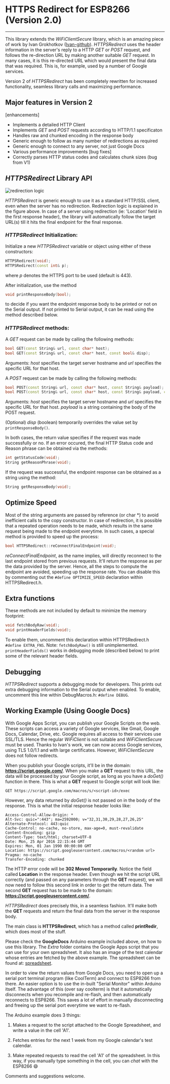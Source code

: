 # HTTPS Redirect for ESP8266 (Version 2.0)
---
This library extends the *WiFiClientSecure* library, which is an amazing piece of work by Ivan Grokhotkov ([Ivan-github](https://github.com/esp8266/Arduino/blob/master/libraries/ESP8266WiFi/src/WiFiClientSecure.h)). 
*HTTPSRedirect* uses the header information in the server's reply to a HTTP *GET* or *POST* request, and follows the re-direction URL by making another suitable *GET* request. In many cases, it is this re-directed URL which would present the final data that was required. 
This is, for example, used by a number of Google services.

Version 2 of *HTTPSRedirect* has been completely rewritten for increased functionality, seamless library calls and maximizing performance.

## Major features in Version 2
[enhancements]
* Implements a detailed HTTP Client
* Implements *GET* and *POST* requests according to HTTP/1.1 specificaton
* Handles raw and chunked encoding in the response body
* Generic enough to follow as many number of redirections as required
* Generic enough to connect to any server, not just Google Docs
* Various performance improvements
[bug fixes]
* Correctly parses HTTP status codes and calculates chunk sizes (bug from V1)

## *HTTPSRedirect* Library API
![redirection logic](https://github.com/electronicsguy/ESP8266/blob/master/HTTPSRedirect/Extra/redirection.jpg)

*HTTPSRedirect* is generic enough to use it as a standard HTTP/SSL client, even when the server has no redirection. Redirection logic is explained in the figure above. In case of a server using redirection (ie: 'Location' field in the first response header), the library will automatically follow the target URL(s) till it hits the final endpoint for the final response.

### *HTTPSRedirect* Initialization:
Initialize a new *HTTPSRedirect* variable or object using either of these constructors:
```C++
HTTPSRedirect(void);
HTTPSRedirect(const int& p);
```
where *p* denotes the HTTPS port to be used (default is 443).

After initialization, use the method 
```C++
void printResponseBody(bool);
```
to decide if you want the endpoint response body to be printed or not on the Serial output. If not printed to Serial output, it can be read using the method described below.

### *HTTPSRedirect* methods:
A *GET* request can be made by calling the following methods:

```C++
bool GET(const String& url, const char* host);
bool GET(const String& url, const char* host, const bool& disp);
```
Arguments:
*host* specifies the target server hostname and *url* specifies the specific URL for that host.

A *POST* request can be made by calling the following methods:
```C++
bool POST(const String& url, const char* host, const String& payload);
bool POST(const String& url, const char* host, const String& payload, const bool& disp);
```
Arguments:
*host* specifies the target server hostname and *url* specifies the specific URL for that host. *payload* is a string containing the body of the POST request.

(Optional) *disp* (boolean) temporarily overrides the value set by ```printResponseBody()```.

In both cases, the return value specifies if the request was made successfully or no. If an error occured, the final HTTP Status code and Reason phrase can be obtained via the methods:
```C++
int getStatusCode(void);
String getReasonPhrase(void);
```

If the request was successful, the endpoint response can be obtained as a string using the method:
```C++
String getResponseBody(void);
```

## Optimize Speed
Most of the string arguments are passed by reference (or char *) to avoid inefficient calls to the copy constructor. In case of redirection, it is possible that a repeated operation needs to be made, which results in the same request being made to the endpoint everytime. In such cases, a special method is provided to speed up the process:
```C++
bool HTTPSRedirect::reConnectFinalEndpoint(void);
```
*reConnectFinalEndpoint*, as the name implies, will directly reconnect to the last endpoint stored from previous requests. It'll return the response as per the data provided by the server. Hence, all the steps to compute the endpoint are avoided, speeding up the response rate. You can disable this by commenting out the ```#define OPTIMIZE_SPEED``` declaration within HTTPSRedirect.h.

## Extra functions
These methods are not included by default to minimize the memory footprint:
```C++
void fetchBodyRaw(void);
void printHeaderFields(void);
```
To enable them, uncomment this declaration within HTTPSRedirect.h ```#define EXTRA_FNS```.
Note: ```fetchBodyRaw()``` is still unimplemented. ```printHeaderFields()``` works in debugging mode (described below) to print some of the relevant header fields.

## Debugging
*HTTPSRedirect* supports a debugging mode for developers. This prints out extra debugging information to the Serial output when enabled. To enable, uncomment this line within DebugMacros.h: ```#define DEBUG```.


## Working Example (Using Google Docs)
With Google Apps Script, you can publish your Google Scripts on the web. These scripts can access a variety of Google services, 
like Gmail, Google Docs, Calendar, Drive, etc. Google requires all access to their services use SSL/TLS. Hence the regular *WiFiClient* is not suitable and *WiFiClientSecure* must be used. Thanks to Ivan's work, we can now access Google services, using TLS 1.0/1.1 and 
with large certificates. However, *WiFiClientSecure* does not follow redirects.

When you publish your Google scripts, it'll be in the domain: **https://script.google.com/**. When you make a **GET** request to this
URL, the data will be processed by your Google script, as long as you have a *doGet()* function in there. This is what a **GET** request to
Google script will look like:

```
GET https://script.google.com/macros/s/<script-id>/exec  
```

However, any data returned by *doGet()* is not passed on in the body of the response. This is what the initial response header
looks like:
```
Access-Control-Allow-Origin: *
Alt-Svc: quic=":443"; ma=2592000; v="32,31,30,29,28,27,26,25"
Alternate-Protocol: 443:quic
Cache-Control: no-cache, no-store, max-age=0, must-revalidate
Content-Encoding: gzip
Content-Type: text/html; charset=UTF-8
Date: Mon, 25 Apr 2016 22:15:44 GMT
Expires: Mon, 01 Jan 1990 00:00:00 GMT
Location: https://script.googleusercontent.com/macros/<random url>
Pragma: no-cache
Transfer-Encoding: chunked
```

The HTTP error code will be **302 Moved Temporarily**.
Notice the field called **Location** in the response header. Even though we hit the script URL correctly (and passed on any parameters
 through the **GET** request), we will now need to follow this second link in order to get the return data. The second **GET** 
 request has to be made to the domain: **https://script.googleusercontent.com/**.
 
 *HTTPSRedirect* does precisely this, in a seamless fashion. It'll make both the **GET** requests and return the final data from the server
  in the response body. 
  
  The main class is **HTTPSRedirect**, which has a method called **printRedir**, which does most of the stuff.
  
  Please check the **GoogleDocs** Arduino example included above, on how to use this library. The *Extra* folder contains the Google Apps script that you can use for your own spreadsheet. It also has an image of the test calendar whose entries are fetched by the above example. The spreadsheet can be found at: [spreadsheet](http://bit.ly/1Ql4qrN).
  
  In order to view the return values from Google Docs, you need to open up a serial port terminal program (like CoolTerm) and connect to ESP8266 from there. An easier option is to use the in-built "Serial Monitor" within Arduino itself. The advantage of this (over say coolterm) is that it automatically disconnects when you recompile and re-flash, and then automatically reconnects to ESP8266. This saves a lot of effort in manually disconnecting and freeing up the serial port everytime we want to re-flash.
  
  The Arduino example does 3 things:
  1. Makes a request to the script attached to the Google Spreadsheet, and write a value in the cell 'A1'.
  
  2. Fetches entries for the next 1 week from my Google calendar's test calendar.
  
  3. Make repeated requests to read the cell 'A1' of the spreadsheet. In this way, if you manually type something in the cell, you can *chat* with the ESP8266 :smile:
  
  Comments and suggestions welcome.
  
